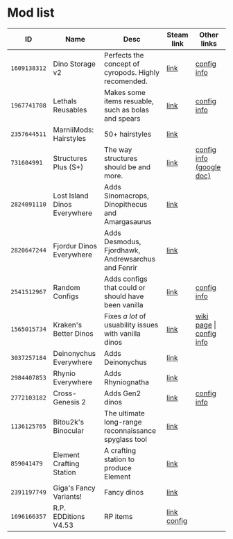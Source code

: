 # Mod list

| ID           | Name                         | Desc                                                  | Steam link                                                                                                                                   | Other links                                                                                                                                                         |
| ------------ | ---------------------------- | ----------------------------------------------------- | -------------------------------------------------------------------------------------------------------------------------------------------- | ------------------------------------------------------------------------------------------------------------------------------------------------------------------- |
| `1609138312` | Dino Storage v2              | Perfects the concept of cyropods. Highly recomended.  | [link](https://steamcommunity.com/sharedfiles/filedetails/?id=1609138312)                                                                    | [config info](https://steamcommunity.com/sharedfiles/filedetails/?id=1822824970)                                                                                    |
| `1967741708` | Lethals Reusables            | Makes some items resuable, such as bolas and spears   | [link](https://steamcommunity.com/sharedfiles/filedetails/?id=1967741708)                                                                    | [config info](https://steamcommunity.com/workshop/filedetails/discussion/1967741708/1742264681378321338/)                                                           |
| `2357644511` | MarniiMods: Hairstyles       | 50+ hairstyles                                        | [link](https://steamcommunity.com/sharedfiles/filedetails/?id=2357644511)                                                                    |                                                                                                                                                                     |
| `731604991`  | Structures Plus (S+)         | The way structures should be and more.                | [link](https://steamcommunity.com/sharedfiles/filedetails/?id=731604991)                                                                     | [config info (google doc)](https://docs.google.com/spreadsheets/d/e/2PACX-1vTCz51gbAXrJjqpTySgqID0SvEScS6hBwpzEawIBj4h3l4iX0695S2TWgQYRaU6bL31h-IK_LLubGbO/pubhtml) |
| `2824091110` | Lost Island Dinos Everywhere | Adds Sinomacrops, Dinopithecus and Amargasaurus       | [link](https://steamcommunity.com/sharedfiles/filedetails/?id=2824091110)                                                                    |                                                                                                                                                                     |
| `2820647244` | Fjordur Dinos Everywhere     | Adds Desmodus, Fjordhawk, Andrewsarchus and Fenrir    | [link](https://steamcommunity.com/sharedfiles/filedetails/?id=2820647244)                                                                    |                                                                                                                                                                     |
| `2541512967` | Random Configs               | Adds configs that could or should have been vanilla   | [link](https://steamcommunity.com/sharedfiles/filedetails/?id=2541512967)                                                                    | [config info](https://ark.wiki.gg/wiki/Mod:Random_Configs)                                                                                                          |
| `1565015734` | Kraken's Better Dinos        | Fixes _a lot_ of usuability issues with vanilla dinos | [link](https://steamcommunity.com/sharedfiles/filedetails/?id=1565015734)                                                                    | [wiki page](https://ark.wiki.gg/wiki/Mod:Kraken%27s_Better_Dinos) \| [config info](https://steamcommunity.com/sharedfiles/filedetails/?id=2071693170)               |
| `3037257184` | Deinonychus Everywhere       | Adds Deinonychus                                      | [link](https://steamcommunity.com/sharedfiles/filedetails/?id=3037257184)                                                                    |                                                                                                                                                                     |
| `2984407853` | Rhynio Everywhere            | Adds Rhyniognatha                                     | [link](https://steamcommunity.com/sharedfiles/filedetails/?id=2984407853)                                                                    |                                                                                                                                                                     |
| `2772103182` | Cross-Genesis 2              | Adds Gen2 dinos                                       | [link](https://steamcommunity.com/sharedfiles/filedetails/?id=2772103182)                                                                    | [config info](https://steamcommunity.com/workshop/filedetails/discussion/2772103182/3193620054611443809/)                                                           |
| `1136125765` | Bitou2k's Binocular          | The ultimate long-range reconnaissance spyglass tool  | [link](https://steamcommunity.com/sharedfiles/filedetails/?id=1136125765)                                                                    |
| `859041479`  | Element Crafting Station     | A crafting station to produce Element                 | [link](https://steamcommunity.com/sharedfiles/filedetails/?id=859041479)                                                                     |                                                                                                                                                                     |
| `2391197749` | Giga's Fancy Variants!       | Fancy dinos                                           | [link](https://steamcommunity.com/sharedfiles/filedetails/?id=2391197749)                                                                    |                                                                                                                                                                     |
| `1696166357` | R.P. EDDitions V4.53         | RP items                                              | [link](https://steamcommunity.com/sharedfiles/filedetails/?id=1696166357) [config](https://ark.wiki.gg/wiki/Mod:R.P._EDDitions/INI_Settings) |
